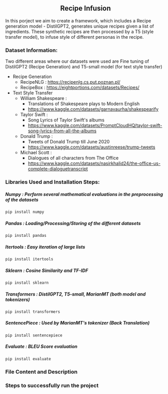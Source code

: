 <h2 align='center'> Recipe Infusion </h2>
<p> In this porject we aim to create a framework, which includes a Recipe generation model - DistilGPT2, generates unique recipes given a list of ingredients. These synthetic recipes are then processed by a T5 (style transfer model), to infuse style of different personas in the recipe. </p>

### Dataset Information:
Two different areas where our datasets were used are Fine tuning of DistilGPT2 (Recipe Generation) and T5-small model (for text style transfer)
* Recipe Generation
  * RecipeNLG : https://recipenlg.cs.put.poznan.pl/
  * RecipeBox : https://eightportions.com/datasets/Recipes/
* Text Style Transfer
  * William Shakespeare : 
      * Translations of Shakespeare plays to Modern English 
      * https://www.kaggle.com/datasets/garnavaurha/shakespearify
  * Taylor Swift : 
      * Song Lyrics of Taylor Swift's albums
      * https://www.kaggle.com/datasets/PromptCloudHQ/taylor-swift-song-lyrics-from-all-the-albums
  * Donald Trump : 
      * Tweets of Donald Trump till June 2020
      * https://www.kaggle.com/datasets/austinreese/trump-tweets
  * Michael Scott : 
      * Dialogues of all characters from The Office
      * https://www.kaggle.com/datasets/nasirkhalid24/the-office-us-complete-dialoguetranscript 

### Libraries Used and Installation Steps: 
##### Numpy : Perform several mathematical evaluations in the preprocessing of the datasets
    pip install numpy  
##### Pandas : Loading/Processing/Storing of the different datasets
    pip install pandas 
##### Itertools : Easy iteration of large lists 
    pip install itertools 
##### Sklearn : Cosine Similarity and TF-IDF
    pip install sklearn 
##### Transformers : DistilGPT2, T5-small, MarianMT (both model and tokenizers)
    pip install transformers 
##### SentencePiece : Used by MarianMT's tokenizer (Back Translation)
    pip install sentencepiece  
##### Evaluate : BLEU Score evaluation 
    pip install evaluate   

### File Content and Description 


### Steps to successfully run the project
